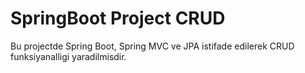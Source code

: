 # SpringBoot Project CRUD

Bu projectde Spring Boot, Spring MVC ve JPA istifade edilerek CRUD funksiyanalligi yaradilmisdir. 
